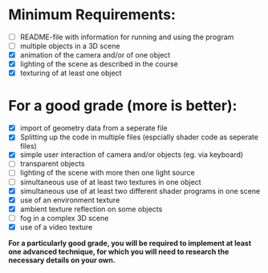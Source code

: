 # Minimum Requirements:
- [ ] README-file with information for running and using the program
- [ ] multiple objects in a 3D scene
- [x] animation of the camera and/or of one object
- [x] lighting of the scene as described in the course
- [x] texturing of at least one object

# For a good grade (more is better):
- [x] import of geometry data from a seperate file
- [x] Splitting up the code in multiple files (espcially shader code as seperate files)
- [x] simple user interaction of camera and/or objects (eg. via keyboard)
- [ ] transparent objects
- [ ] lighting of the scene with more then one light source
- [ ] simultaneous use of at least two textures in one object
- [x] simultaneous use of at least two different shader programs in one scene
- [x] use of an environment texture
- [x] ambient texture reflection on some objects
- [ ] fog in a complex 3D scene
- [x] use of a video texture

**For a particularly good grade, you will be required to implement at least one advanced technique, for which you will need to research the necessary details on your own.**
